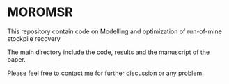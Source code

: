 # MOROMSR


This repository contain code on Modelling and optimization of run-of-mine stockpile recovery

The main directory include the code, results and the manuscript of the paper.

Please feel free to contact [me](mailto:hirad.assimi@adelaide.edu.au) for further discussion or any problem.
